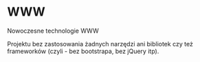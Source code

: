 # WWW
Nowoczesne technologie WWW

Projektu bez zastosowania żadnych narzędzi ani bibliotek czy też frameworków (czyli - bez bootstrapa, bez jQuery itp).
